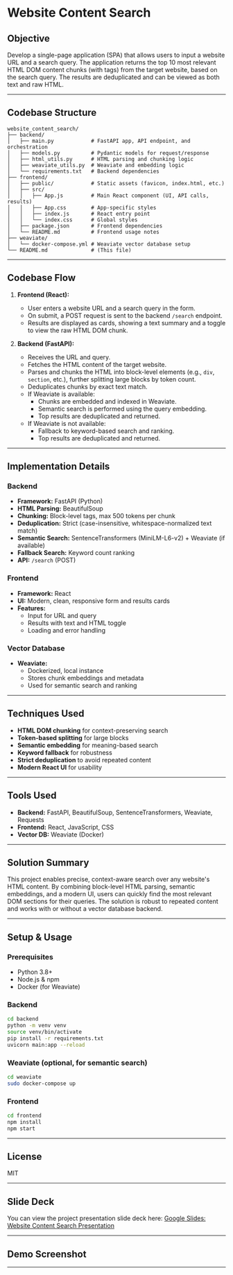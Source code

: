 # Website Content Search

## Objective
Develop a single-page application (SPA) that allows users to input a website URL and a search query. The application returns the top 10 most relevant HTML DOM content chunks (with tags) from the target website, based on the search query. The results are deduplicated and can be viewed as both text and raw HTML.

---

## Codebase Structure

```
website_content_search/
├── backend/
│   ├── main.py            # FastAPI app, API endpoint, and orchestration
│   ├── models.py          # Pydantic models for request/response
│   ├── html_utils.py      # HTML parsing and chunking logic
│   ├── weaviate_utils.py  # Weaviate and embedding logic
│   └── requirements.txt   # Backend dependencies
├── frontend/
│   ├── public/            # Static assets (favicon, index.html, etc.)
│   ├── src/
│   │   ├── App.js         # Main React component (UI, API calls, results)
│   │   ├── App.css        # App-specific styles
│   │   ├── index.js       # React entry point
│   │   └── index.css      # Global styles
│   ├── package.json       # Frontend dependencies
│   └── README.md          # Frontend usage notes
├── weaviate/
│   └── docker-compose.yml # Weaviate vector database setup
└── README.md              # (This file)
```

---

## Codebase Flow

1. **Frontend (React):**
    - User enters a website URL and a search query in the form.
    - On submit, a POST request is sent to the backend `/search` endpoint.
    - Results are displayed as cards, showing a text summary and a toggle to view the raw HTML DOM chunk.

2. **Backend (FastAPI):**
    - Receives the URL and query.
    - Fetches the HTML content of the target website.
    - Parses and chunks the HTML into block-level elements (e.g., `div`, `section`, etc.), further splitting large blocks by token count.
    - Deduplicates chunks by exact text match.
    - If Weaviate is available:
        - Chunks are embedded and indexed in Weaviate.
        - Semantic search is performed using the query embedding.
        - Top results are deduplicated and returned.
    - If Weaviate is not available:
        - Fallback to keyword-based search and ranking.
        - Top results are deduplicated and returned.

---

## Implementation Details

### Backend
- **Framework:** FastAPI (Python)
- **HTML Parsing:** BeautifulSoup
- **Chunking:** Block-level tags, max 500 tokens per chunk
- **Deduplication:** Strict (case-insensitive, whitespace-normalized text match)
- **Semantic Search:** SentenceTransformers (MiniLM-L6-v2) + Weaviate (if available)
- **Fallback Search:** Keyword count ranking
- **API:** `/search` (POST)

### Frontend
- **Framework:** React
- **UI:** Modern, clean, responsive form and results cards
- **Features:**
    - Input for URL and query
    - Results with text and HTML toggle
    - Loading and error handling

### Vector Database
- **Weaviate:**
    - Dockerized, local instance
    - Stores chunk embeddings and metadata
    - Used for semantic search and ranking

---

## Techniques Used
- **HTML DOM chunking** for context-preserving search
- **Token-based splitting** for large blocks
- **Semantic embedding** for meaning-based search
- **Keyword fallback** for robustness
- **Strict deduplication** to avoid repeated content
- **Modern React UI** for usability

---

## Tools Used
- **Backend:** FastAPI, BeautifulSoup, SentenceTransformers, Weaviate, Requests
- **Frontend:** React, JavaScript, CSS
- **Vector DB:** Weaviate (Docker)

---

## Solution Summary
This project enables precise, context-aware search over any website's HTML content. By combining block-level HTML parsing, semantic embeddings, and a modern UI, users can quickly find the most relevant DOM sections for their queries. The solution is robust to repeated content and works with or without a vector database backend.

---

## Setup & Usage

### Prerequisites
- Python 3.8+
- Node.js & npm
- Docker (for Weaviate)

### Backend
```bash
cd backend
python -m venv venv
source venv/bin/activate
pip install -r requirements.txt
uvicorn main:app --reload
```

### Weaviate (optional, for semantic search)
```bash
cd weaviate
sudo docker-compose up
```

### Frontend
```bash
cd frontend
npm install
npm start
```

---

## License
MIT 

---

## Slide Deck

You can view the project presentation slide deck here:
[Google Slides: Website Content Search Presentation](https://docs.google.com/presentation/d/1zhYHtqTI4tTAJc8IK_jeijgU3tfa7WXUFqtD2t6gvIQ/edit?usp=sharing)

---

## Demo Screenshot

---